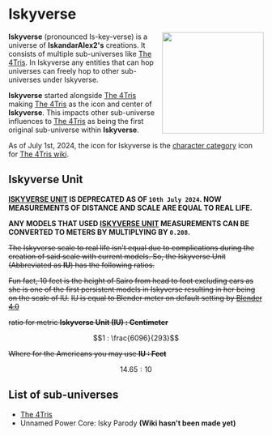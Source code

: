 # Iskyverse

<img align="right" width="200" src="https://img.saihex.com/webp?src=wiki_exclusive/The4Tris/category_icons/characters.png">

**Iskyverse** (pronounced Is-key-verse) is a universe of **IskandarAlex2's** creations. It consists of multiple sub-universes like [The 4Tris](https://wiki.saihex.com/wiki/The4Tris).
In Iskyverse any entities that can hop universes can freely hop to other sub-universes under Iskyverse.

**Iskyverse** started alongside [The 4Tris](https://wiki.saihex.com/wiki/The4Tris) making [The 4Tris](https://wiki.saihex.com/wiki/The4Tris) as the icon and center of **Iskyverse**. This impacts other sub-universe influences to 
[The 4Tris](https://wiki.saihex.com/wiki/The4Tris) as being the first original sub-universe within **Iskyverse**.

As of July 1st, 2024, the icon for Iskyverse is the [character category](https://wiki.saihex.com/wiki/The4Tris/category/Characters) icon for [The 4Tris wiki](https://wiki.saihex.com/wiki/The4Tris).

## Iskyverse Unit
**<ins>ISKYVERSE UNIT</ins> IS DEPRECATED AS OF `10th July 2024`. NOW MEASUREMENTS OF DISTANCE AND SCALE ARE EQUAL TO REAL LIFE.**

**ANY MODELS THAT USED <ins>ISKYVERSE UNIT</ins> MEASUREMENTS CAN BE CONVERTED TO METERS BY MULTIPLYING BY `0.208`.**

~~The Iskyverse scale to real life isn't equal due to complications during the creation of said scale with current models. So, the Iskyverse Unit (Abbreviated as **IU**) has the following ratios.~~

~~Fun fact, 10 feet is the height of Sairo from head to foot excluding ears as she is one of the first persistent models in Iskyverse resulting in her being on the scale of IU.~~
~~IU is equal to Blender meter on default setting by [Blender 4.0](https://www.blender.org/download/releases/4-0/)~~

~~ratio for metric **Iskyverse Unit (IU) : Centimeter**~~

$$1 : \frac{6096}{293}$$

~~Where for the Americans you may use **IU : Feet**~~

$$14.65 : 10$$

## List of sub-universes
- [The 4Tris](https://wiki.saihex.com/wiki/The4Tris)
- Unnamed Power Core: Isky Parody **(Wiki hasn't been made yet)**
